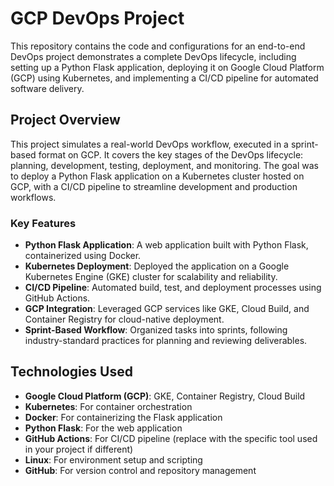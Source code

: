 # GCP DevOps Project

This repository contains the code and configurations for an end-to-end DevOps project demonstrates a complete DevOps lifecycle, including setting up a Python Flask application, deploying it on Google Cloud Platform (GCP) using Kubernetes, and implementing a CI/CD pipeline for automated software delivery.

## Project Overview

This project simulates a real-world DevOps workflow, executed in a sprint-based format on GCP. It covers the key stages of the DevOps lifecycle: planning, development, testing, deployment, and monitoring. The goal was to deploy a Python Flask application on a Kubernetes cluster hosted on GCP, with a CI/CD pipeline to streamline development and production workflows.

### Key Features
- **Python Flask Application**: A web application built with Python Flask, containerized using Docker.
- **Kubernetes Deployment**: Deployed the application on a Google Kubernetes Engine (GKE) cluster for scalability and reliability.
- **CI/CD Pipeline**: Automated build, test, and deployment processes using GitHub Actions.
- **GCP Integration**: Leveraged GCP services like GKE, Cloud Build, and Container Registry for cloud-native deployment.
- **Sprint-Based Workflow**: Organized tasks into sprints, following industry-standard practices for planning and reviewing deliverables.

## Technologies Used
- **Google Cloud Platform (GCP)**: GKE, Container Registry, Cloud Build
- **Kubernetes**: For container orchestration
- **Docker**: For containerizing the Flask application
- **Python Flask**: For the web application
- **GitHub Actions**: For CI/CD pipeline (replace with the specific tool used in your project if different)
- **Linux**: For environment setup and scripting
- **GitHub**: For version control and repository management
